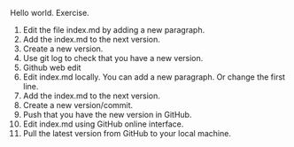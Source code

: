 Hello world.
Exercise.
1. Edit the file index.md by adding a new paragraph.
2. Add the index.md to the next version.
3. Create a new version.
4. Use git log to check that you have a new version.
5. Github web edit
6. Edit index.md locally. You can add a new paragraph. Or change the first line.
7. Add the index.md to the next version.
8. Create a new version/commit.
9. Push that you have the new version in GitHub.
10. Edit index.md using GitHub online interface.
11. Pull the latest version from GitHub to your local machine.
